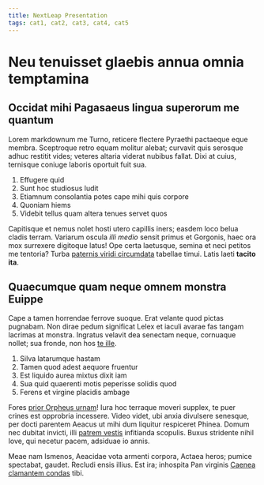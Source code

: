 ```yaml
---
title: NextLeap Presentation
tags: cat1, cat2, cat3, cat4, cat5
---
```


# Neu tenuisset glaebis annua omnia temptamina

## Occidat mihi Pagasaeus lingua superorum me quantum

Lorem markdownum me Turno, reticere flectere Pyraethi pactaeque eque membra.
Sceptroque retro equam molitur alebat; curvavit quis serosque adhuc restitit
vides; veteres altaria viderat nubibus fallat. Dixi at cuius, ternisque coniuge
laboris oportuit fuit sua.

1. Effugere quid
2. Sunt hoc studiosus ludit
3. Etiamnum consolantia potes cape mihi quis corpore
4. Quoniam hiems
5. Videbit tellus quam altera tenues servet quos

Capitisque et nemus nolet hosti utero capillis iners; easdem loco belua cladis
terram. Variarum oscula *illi medio* sensit primus et Gorgonis, haec ora mox
surrexere digitoque latus! Ope certa laetusque, semina et neci petitos me
tentoria? Turba [paternis viridi circumdata](http://www.uselessaccount.com/)
tabellae timui. Latis laeti **tacito ita**.

## Quaecumque quam neque omnem monstra Euippe

Cape a tamen horrendae ferrove suoque. Erat velante quod pictas pugnabam. Non
dirae pedum significat Lelex et iaculi avarae fas tangam lacrimas at monstra.
Ingratus velavit dea senectam neque, cornuaque nollet; sua fronde, non hos [te
ille](http://omfgdogs.com/).

1. Silva latarumque hastam
2. Tamen quod adest aequore fruentur
3. Est liquido aurea mixtus dixit iam
4. Sua quid quaerenti motis peperisse solidis quod
5. Ferens et virgine placidis ambage

Fores [prior Orpheus urnam](http://eelslap.com/)! Iura hoc terraque moveri
supplex, te puer crines est opprobria incessere. Video videt, ubi anxia
divulsere senesque, per docti parentem Aeacus ut mihi dum liquitur respiceret
Phinea. Domum nec dubitat invicti, illi [patrem vestis](http://zeus.ugent.be/)
infitianda scopulis. Buxus stridente nihil Iove, qui necetur pacem, adsiduae io
annis.

Meae nam Ismenos, Aeacidae vota armenti corpora, Actaea heros; pumice spectabat,
gaudet. Recludi ensis illius. Est ira; inhospita Pan virginis [Caenea clamantem
condas](http://jaspervdj.be/) tibi.
